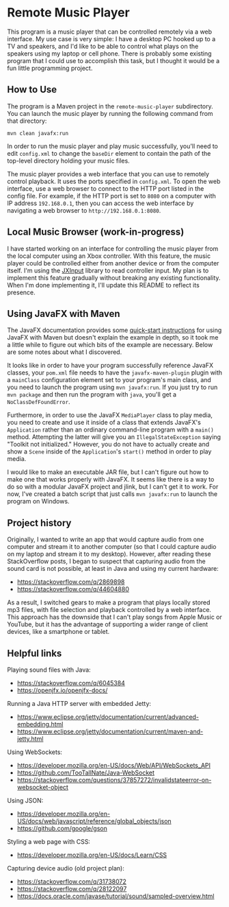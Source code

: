 # Remote Music Player

This program is a music player that can be controlled remotely via a web
interface. My use case is very simple: I have a desktop PC hooked up to a TV
and speakers, and I'd like to be able to control what plays on the speakers
using my laptop or cell phone. There is probably some existing program that I
could use to accomplish this task, but I thought it would be a fun little
programming project.

## How to Use

The program is a Maven project in the `remote-music-player` subdirectory. You
can launch the music player by running the following command from that
directory:

    mvn clean javafx:run

In order to run the music player and play music successfully, you'll need to
edit `config.xml` to change the `baseDir` element to contain the path of the
top-level directory holding your music files.

The music player provides a web interface that you can use to remotely control
playback. It uses the ports specified in `config.xml`. To open the web
interface, use a web browser to connect to the HTTP port listed in the config
file. For example, if the HTTP port is set to `8080` on a computer with IP
address `192.168.0.1`, then you can access the web interface by navigating a
web browser to `http://192.168.0.1:8080`.

## Local Music Browser (work-in-progress)

I have started working on an interface for controlling the music player from
the local computer using an Xbox controller. With this feature, the music
player could be controlled either from another device or from the computer
itself. I'm using the [JXInput][JXInput] library to read controller input. My
plan is to implement this feature gradually without breaking any existing
functionality.  When I'm done implementing it, I'll update this README to
reflect its presence.

## Using JavaFX with Maven

The JavaFX documentation provides some
[quick-start instructions][JavaFX-Maven-quickstart] for using JavaFX with Maven
but doesn't explain the example in depth, so it took me a little while to
figure out which bits of the example are necessary. Below are some notes about
what I discovered.

It looks like in order to have your program successfully reference JavaFX
classes, your `pom.xml` file needs to have the `javafx-maven-plugin` plugin
with a `mainClass` configuration element set to your program's main class, and
you need to launch the program using `mvn javafx:run`. If you just try to run
`mvn package` and then run the program with `java`, you'll get a
`NoClassDefFoundError`.

Furthermore, in order to use the JavaFX `MediaPlayer` class to play media, you
need to create and use it inside of a class that extends JavaFX's `Application`
rather than an ordinary command-line program with a `main()` method.
Attempting the latter will give you an `IllegalStateException` saying "Toolkit
not initialized." However, you do not have to actually create and show a
`Scene` inside of the `Application`'s `start()` method in order to play media.

I would like to make an executable JAR file, but I can't figure out how to make
one that works properly with JavaFX. It seems like there is a way to do so with
a modular JavaFX project and jlink, but I can't get it to work. For now, I've
created a batch script that just calls `mvn javafx:run` to launch the program
on Windows.

## Project history

Originally, I wanted to write an app that would capture audio from one computer
and stream it to another computer (so that I could capture audio on my laptop
and stream it to my desktop). However, after reading these StackOverflow posts,
I began to suspect that capturing audio from the sound card is not possible, at
least in Java and using my current hardware:
* https://stackoverflow.com/q/2869898
* https://stackoverflow.com/q/44604880

As a result, I switched gears to make a program that plays locally stored mp3
files, with file selection and playback controlled by a web interface. This
approach has the downside that I can't play songs from Apple Music or YouTube,
but it has the advantage of supporting a wider range of client devices, like a
smartphone or tablet.

## Helpful links

Playing sound files with Java:
* https://stackoverflow.com/q/6045384
* https://openjfx.io/openjfx-docs/

Running a Java HTTP server with embedded Jetty:
* https://www.eclipse.org/jetty/documentation/current/advanced-embedding.html
* https://www.eclipse.org/jetty/documentation/current/maven-and-jetty.html

Using WebSockets:
* https://developer.mozilla.org/en-US/docs/Web/API/WebSockets_API
* https://github.com/TooTallNate/Java-WebSocket
* https://stackoverflow.com/questions/37857272/invalidstateerror-on-websocket-object

Using JSON:
* https://developer.mozilla.org/en-US/docs/web/javascript/reference/global_objects/json
* https://github.com/google/gson

Styling a web page with CSS:
* https://developer.mozilla.org/en-US/docs/Learn/CSS

Capturing device audio (old project plan):
* https://stackoverflow.com/q/31738072
* https://stackoverflow.com/q/28122097
* https://docs.oracle.com/javase/tutorial/sound/sampled-overview.html

[JavaFX-Maven-quickstart]: https://openjfx.io/openjfx-docs/#maven
[JXInput]: https://github.com/StrikerX3/JXInput
